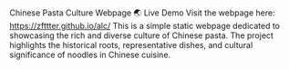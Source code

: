 Chinese Pasta Culture Webpage
🌏 Live Demo
Visit the webpage here: https://zfttter.github.io/alc/
This is a simple static webpage dedicated to showcasing the rich and diverse culture of Chinese pasta. The project highlights the historical roots, representative dishes, and cultural significance of noodles in Chinese cuisine.
